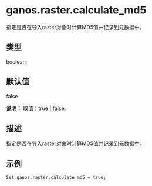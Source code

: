 # ganos.raster.calculate\_md5

指定是否在导入raster对象时计算MD5值并记录到元数据中。

## 类型

boolean

## 默认值

false

**说明：** 取值：true \| false。

## 描述

指定是否在导入raster对象时计算MD5值并记录到元数据中。

## 示例

```
Set ganos.raster.calculate_md5 = true;
```

